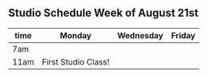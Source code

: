 ## Studio Schedule Week of August 21st

| time | Monday | Wednesday | Friday |
| ---- | ------ | --------- | ------ |
| 7am | | | |
|11am|First Studio Class!|||

